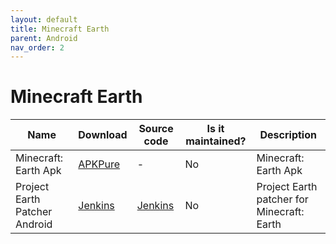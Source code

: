 ```yaml
---
layout: default
title: Minecraft Earth
parent: Android
nav_order: 2
---
```


# Minecraft Earth

Name | Download | Source code | Is it maintained? | Description
------ | ------ | ------ | ------| ------
Minecraft: Earth Apk|[APKPure](https://apkpure.com/minecraft-earth/com.mojang.minecraftearth)|\-|No|Minecraft: Earth Apk
Project Earth Patcher Android|[Jenkins](https://ci.rtm516.co.uk/job/ProjectEarth/job/PatcherApp/job/master/lastSuccessfulBuild/artifact/SignApksBuilder-out/AndroidKeys/key0/dev.projectearth.patcher-1.0-unsigned.apk/dev.projectearth.patcher-1.0.apk)|[Jenkins](https://ci.rtm516.co.uk/job/ProjectEarth/job/PatcherApp/job/master/)|No|Project Earth patcher for Minecraft: Earth
